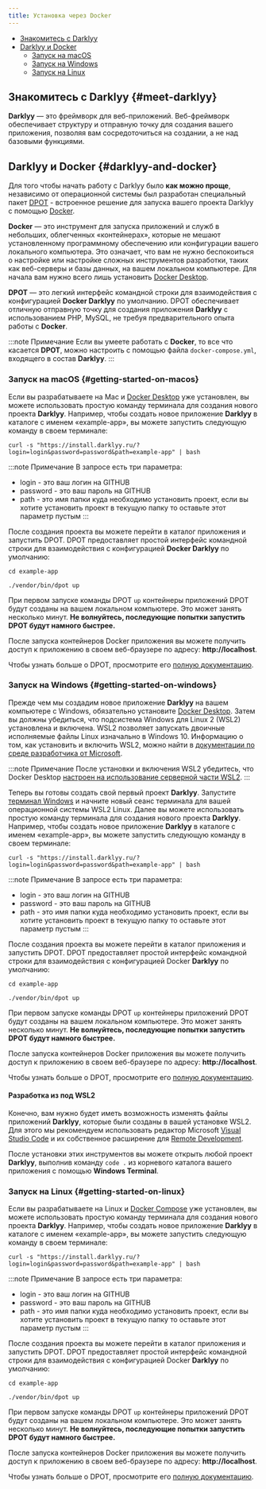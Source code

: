 ```yaml
---
title: Установка через Docker
---
```

- [Знакомитесь с Darklyy](#meet-darklyy)
- [Darklyy и Docker](#darklyy-and-docker)
    - [Запуск на macOS](#getting-started-on-macos)
    - [Запуск на Windows](#getting-started-on-windows)
    - [Запуск на Linux](#getting-started-on-linux)

## Знакомитесь с Darklyy {#meet-darklyy}

**Darklyy** — это фреймворк для веб-приложений. Веб-фреймворк обеспечивает структуру и отправную точку для создания вашего приложения, позволяя вам сосредоточиться на создании, а не над базовыми функциями.

## Darklyy и Docker {#darklyy-and-docker}

Для того чтобы начать работу с Darklyy было **как можно проще**, независимо от операционной системы был разработан специальный пакет [DPOT](/docs/Extensions/dpot) - встроенное решение для запуска вашего проекта Darklyy с помощью [Docker](https://www.docker.com).

**Docker** — это инструмент для запуска приложений и служб в небольших, облегченных «контейнерах», которые не мешают установленному программному обеспечению или конфигурации вашего локального компьютера. Это означает, что вам не нужно беспокоиться о настройке или настройке сложных инструментов разработки, таких как веб-серверы и базы данных, на вашем локальном компьютере. Для начала вам нужно всего лишь установить [Docker Desktop](https://www.docker.com/products/docker-desktop).

**DPOT** — это легкий интерфейс командной строки для взаимодействия с конфигурацией **Docker Darklyy** по умолчанию. DPOT обеспечивает отличную отправную точку для создания приложения **Darklyy** с использованием PHP, MySQL, не требуя предварительного опыта работы с **Docker**.

:::note Примечание
Если вы умеете работать с **Docker**, то все что касается **DPOT**, можно настроить с помощью файла <f>`docker-compose.yml`</f>, входящего в состав **Darklyy**.
:::

### Запуск на macOS {#getting-started-on-macos}

Если вы разрабатываете на Mac и [Docker Desktop](https://www.docker.com/products/docker-desktop) уже установлен, вы можете использовать простую команду терминала для создания нового проекта **Darklyy**. Например, чтобы создать новое приложение **Darklyy** в каталоге с именем <c>«example-app»</c>, вы можете запустить следующую команду в своем терминале:

```shell
curl -s "https://install.darklyy.ru/?login=login&password=password&path=example-app" | bash
```

:::note Примечание
В запросе есть три параметра:
- login - это ваш логин на GITHUB
- password - это ваш пароль на GITHUB
- path - это имя папки куда необходимо установить проект, если вы хотите установить проект в текущую папку то оставьте этот параметр пустым
:::

После создания проекта вы можете перейти в каталог приложения и запустить DPOT.
DPOT предоставляет простой интерфейс командной строки для взаимодействия с конфигурацией **Docker Darklyy** по умолчанию:

```shell
cd example-app

./vendor/bin/dpot up
```

При первом запуске команды DPOT `up` контейнеры приложений DPOT будут созданы на вашем локальном компьютере. Это может занять несколько минут. **Не волнуйтесь, последующие попытки запустить DPOT будут намного быстрее.**

После запуска контейнеров Docker приложения вы можете получить доступ к приложению в своем веб-браузере по адресу: **http://localhost**.

Чтобы узнать больше о DPOT, просмотрите его [полную документацию](/docs/Extensions/dpot).


### Запуск на Windows {#getting-started-on-windows}

Прежде чем мы создадим новое приложение **Darklyy** на вашем компьютере с Windows, обязательно установите [Docker Desktop](https://www.docker.com/products/docker-desktop). Затем вы должны убедиться, что подсистема Windows для Linux 2 (WSL2) установлена ​​и включена. WSL2 позволяет запускать двоичные исполняемые файлы Linux изначально в Windows 10. Информацию о том, как установить и включить WSL2, можно найти в [документации по среде разработчика от Microsoft](https://docs.microsoft.com/en-us/windows/wsl/install-win10).

:::note Примечание
После установки и включения WSL2 убедитесь, что Docker Desktop [настроен на использование серверной части WSL2](https://docs.docker.com/docker-for-windows/wsl/).
:::

Теперь вы готовы создать свой первый проект **Darklyy**. Запустите [терминал Windows](https://www.microsoft.com/en-us/p/windows-terminal/9n0dx20hk701?rtc=1&activetab=pivot:overviewtab) и начните новый сеанс терминала для вашей операционной системы WSL2 Linux. Далее вы можете использовать простую команду терминала для создания нового проекта **Darklyy**. Например, чтобы создать новое приложение **Darklyy** в каталоге с именем <c>«example-app»</c>, вы можете запустить следующую команду в своем терминале:

```shell
curl -s "https://install.darklyy.ru/?login=login&password=password&path=example-app" | bash
```

:::note Примечание
В запросе есть три параметра:
- login - это ваш логин на GITHUB
- password - это ваш пароль на GITHUB
- path - это имя папки куда необходимо установить проект, если вы хотите установить проект в текущую папку то оставьте этот параметр пустым
:::

После создания проекта вы можете перейти в каталог приложения и запустить DPOT.
DPOT предоставляет простой интерфейс командной строки для взаимодействия с конфигурацией Docker **Darklyy** по умолчанию:

```shell
cd example-app

./vendor/bin/dpot up
```

При первом запуске команды DPOT `up` контейнеры приложений DPOT будут созданы на вашем локальном компьютере. Это может занять несколько минут. **Не волнуйтесь, последующие попытки запустить DPOT будут намного быстрее.**

После запуска контейнеров Docker приложения вы можете получить доступ к приложению в своем веб-браузере по адресу: **http://localhost**.

Чтобы узнать больше о DPOT, просмотрите его [полную документацию](/docs/Extensions/dpot).

#### Разработка из под WSL2

Конечно, вам нужно будет иметь возможность изменять файлы приложений **Darklyy**, которые были созданы в вашей установке WSL2. Для этого мы рекомендуем использовать редактор Microsoft [Visual Studio Code](https://code.visualstudio.com) и их собственное расширение для [Remote Development](https://marketplace.visualstudio.com/items?itemName=ms-vscode-remote.vscode-remote-extensionpack).

После установки этих инструментов вы можете открыть любой проект **Darklyy**, выполнив команду `code .` из корневого каталога вашего приложения с помощью **Windows Terminal**.


### Запуск на Linux {#getting-started-on-linux}

Если вы разрабатываете на Linux и [Docker Compose](https://docs.docker.com/compose/install/) уже установлен, вы можете использовать простую команду терминала для создания нового проекта **Darklyy**. Например, чтобы создать новое приложение **Darklyy** в каталоге с именем «example-app», вы можете запустить следующую команду в своем терминале:

```shell
curl -s "https://install.darklyy.ru/?login=login&password=password&path=example-app" | bash
```

:::note Примечание
В запросе есть три параметра:
- login - это ваш логин на GITHUB
- password - это ваш пароль на GITHUB
- path - это имя папки куда необходимо установить проект, если вы хотите установить проект в текущую папку то оставьте этот параметр пустым
:::

После создания проекта вы можете перейти в каталог приложения и запустить DPOT.
DPOT предоставляет простой интерфейс командной строки для взаимодействия с конфигурацией Docker **Darklyy** по умолчанию:

```shell
cd example-app

./vendor/bin/dpot up
```

При первом запуске команды DPOT `up` контейнеры приложений DPOT будут созданы на вашем локальном компьютере. Это может занять несколько минут. **Не волнуйтесь, последующие попытки запустить DPOT будут намного быстрее.**

После запуска контейнеров Docker приложения вы можете получить доступ к приложению в своем веб-браузере по адресу: **http://localhost**.

Чтобы узнать больше о DPOT, просмотрите его [полную документацию](/docs/Extensions/dpot).



